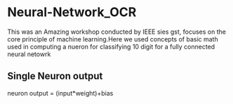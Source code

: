 # Neural-Network_OCR
This was an Amazing workshop conducted by IEEE sies gst, focuses on the core principle of machine learning.Here we used concepts of basic math used in computing a nueron for classifying 10 digit for a fully connected neural netowrk

## Single Neuron output 
neuron output = (input*weight)+bias

